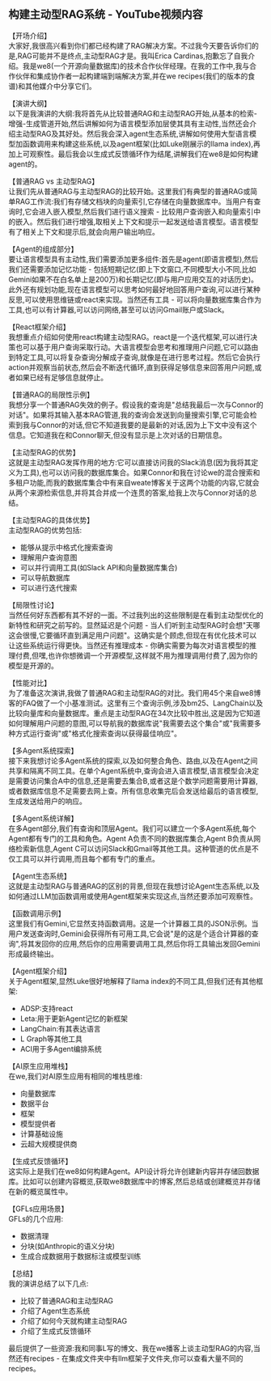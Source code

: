 ## 构建主动型RAG系统 - YouTube视频内容

【开场介绍】  
大家好,我很高兴看到你们都已经构建了RAG解决方案。不过我今天要告诉你们的是,RAG可能并不是终点,主动型RAG才是。我叫Erica Cardinas,抱歉忘了自我介绍。我是we8(一个开源向量数据库)的技术合作伙伴经理。在我的工作中,我与合作伙伴和集成协作者一起构建端到端解决方案,并在we recipes(我们的版本的食谱)和其他媒介中分享它们。

【演讲大纲】  
以下是我演讲的大纲:我将首先从比较普通RAG和主动型RAG开始,从基本的检索-增强-生成管道开始,然后讲解如何为语言模型添加层使其具有主动性,当然还会介绍主动型RAG及其好处。然后我会深入agent生态系统,讲解如何使用大型语言模型加函数调用来构建这些系统,以及agent框架(比如Luke刚展示的llama index),再加上可观察性。最后我会以生成式反馈循环作为结尾,讲解我们在we8是如何构建agent的。

【普通RAG vs 主动型RAG】  
让我们先从普通RAG与主动型RAG的比较开始。这里我们有典型的普通RAG或简单RAG工作流:我们有存储文档块的向量索引,它存储在向量数据库中。当用户有查询时,它会进入嵌入模型,然后我们进行语义搜索 - 比较用户查询嵌入和向量索引中的嵌入。然后我们进行增强,取相关上下文和提示一起发送给语言模型。语言模型有了相关上下文和提示后,就会向用户输出响应。

【Agent的组成部分】  
要让语言模型具有主动性,我们需要添加更多组件:首先是agent(即语言模型),然后我们还需要添加记忆功能 - 包括短期记忆(即上下文窗口,不同模型大小不同,比如Gemini如果不在白名单上是200万)和长期记忆(即与用户应用交互的对话历史)。此外还有规划功能,现在语言模型可以思考如何最好地回答用户查询,可以进行某种反思,可以使用思维链或react来实现。当然还有工具 - 可以将向量数据库集合作为工具,也可以有计算器,可以访问网络,甚至可以访问Gmail账户或Slack。

【React框架介绍】  
我想重点介绍如何使用react构建主动型RAG。react是一个迭代框架,可以进行决策也可以基于用户查询采取行动。大语言模型会思考和推理用户问题,它可以路由到特定工具,可以将复杂查询分解成子查询,就像是在进行思考过程。然后它会执行action并观察当前状态,然后会不断迭代循环,直到获得足够信息来回答用户问题,或者如果已经有足够信息就停止。

【普通RAG的局限性示例】  
我想分享一个普通RAG失效的例子。假设我的查询是"总结我最后一次与Connor的对话"。如果将其输入基本RAG管道,我的查询会发送到向量搜索引擎,它可能会检索到我与Connor的对话,但它不知道我要的是最新的对话,因为上下文中没有这个信息。它知道我在和Connor聊天,但没有显示是上次对话的日期信息。

【主动型RAG的优势】  
这就是主动型RAG发挥作用的地方:它可以直接访问我的Slack消息(因为我将其定义为工具),也可以访问我的数据库集合。如果Connor和我在讨论we的混合搜索和多租户功能,而我的数据库集合中有来自weate博客关于这两个功能的内容,它就会从两个来源检索信息,并将其合并成一个连贯的答案,给我上次与Connor对话的总结。

【主动型RAG的具体优势】  
主动型RAG的优势包括:

- 能够从提示中格式化搜索查询
- 理解用户查询意图
- 可以并行调用工具(如Slack API和向量数据库集合)
- 可以导航数据库
- 可以进行迭代搜索

【局限性讨论】  
当然任何好东西都有其不好的一面。不过我列出的这些限制是在看到主动型优化的新特性和研究之前写的。显然延迟是个问题 - 当人们听到主动型RAG时会想"天哪这会很慢,它要循环直到满足用户问题"。这确实是个顾虑,但现在有优化技术可以让这些系统运行得更快。当然还有推理成本 - 你确实需要为每次对语言模型的推理付费,但嘿,也许你想微调一个开源模型,这样就不用为推理调用付费了,因为你的模型是开源的。

【性能对比】  
为了准备这次演讲,我做了普通RAG和主动型RAG的对比。我们用45个来自we8博客的FAQ做了一个小基准测试。这里有三个查询示例,涉及bm25、LangChain以及比较向量库和向量数据库。重点是主动型RAG在34次比较中胜出,这是因为它知道如何理解用户问题的意图,可以导航我的数据库说"我需要去这个集合"或"我需要多种方式运行查询"或"格式化搜索查询以获得最佳响应"。

【多Agent系统探索】  
接下来我想讨论多Agent系统的探索,以及如何整合角色、路由,以及在Agent之间共享和隔离不同工具。在单个Agent系统中,查询会进入语言模型,语言模型会决定是需要访问集合A中的信息,还是需要去集合B,或者这是个数学问题需要用计算器,或者数据库信息不足需要去网上查。所有信息收集完后会发送给最后的语言模型,生成发送给用户的响应。

【多Agent系统详解】  
在多Agent部分,我们有查询和顶层Agent。我们可以建立一个多Agent系统,每个Agent都有专门的工具和角色。Agent A负责不同的数据库集合,Agent B负责从网络检索新信息,Agent C可以访问Slack和Gmail等其他工具。这种管道的优点是不仅工具可以并行调用,而且每个都有专门的重点。

【Agent生态系统】  
这就是主动型RAG与普通RAG的区别的背景,但现在我想讨论Agent生态系统,以及如何通过LLM加函数调用或使用Agent框架来实现这点,当然还要添加可观察性。

【函数调用示例】  
这里我们有Gemini,它显然支持函数调用。这是一个计算器工具的JSON示例。当用户发送查询时,Gemini会获得所有可用工具,它会说"是的这是个适合计算器的查询",将其发回你的应用,然后你的应用需要调用工具,然后你将工具输出发回Gemini形成最终输出。

【Agent框架介绍】  
关于Agent框架,显然Luke很好地解释了llama index的不同工具,但我们还有其他框架:

- ADSP:支持react
- Leta:用于更新Agent记忆的新框架
- LangChain:有其表达语言
- L Graph等其他工具
- ACI用于多Agent编排系统

【AI原生应用堆栈】  
在we,我们对AI原生应用有相同的堆栈思维:

- 向量数据库
- 数据平台
- 框架
- 模型提供者
- 计算基础设施
- 云超大规模提供商

【生成式反馈循环】  
这实际上是我们在we8如何构建Agent。API设计将允许创建新内容并存储回数据库。比如可以创建内容概览,获取we8数据库中的博客,然后总结或创建概览并存储在新的概览属性中。

【GFLs应用场景】  
GFLs的几个应用:

- 数据清理
- 分块(如Anthropic的语义分块)
- 生成合成数据用于数据标注或模型训练

【总结】  
我的演讲总结了以下几点:

- 比较了普通RAG和主动型RAG
- 介绍了Agent生态系统
- 介绍了如何今天就构建主动型RAG
- 介绍了生成式反馈循环

最后提供了一些资源:我和同事L写的博文、我在we播客上谈主动型RAG的内容,当然还有recipes - 在集成文件夹中有llm框架子文件夹,你可以查看大量不同的recipes。